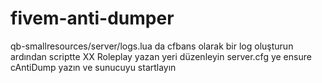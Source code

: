 # fivem-anti-dumper

qb-smallresources/server/logs.lua da cfbans olarak bir log oluşturun
ardından scriptte XX Roleplay yazan yeri düzenleyin
server.cfg ye 
ensure cAntiDump yazın ve sunucuyu startlayın
